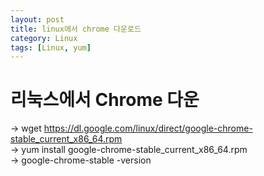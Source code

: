 ```yaml
---
layout: post
title: linux에서 chrome 다운로드
category: Linux
tags: [Linux, yum]
---
```

# 리눅스에서 Chrome 다운
-> wget https://dl.google.com/linux/direct/google-chrome-stable_current_x86_64.rpm   
-> yum install google-chrome-stable_current_x86_64.rpm  
-> google-chrome-stable -version  
